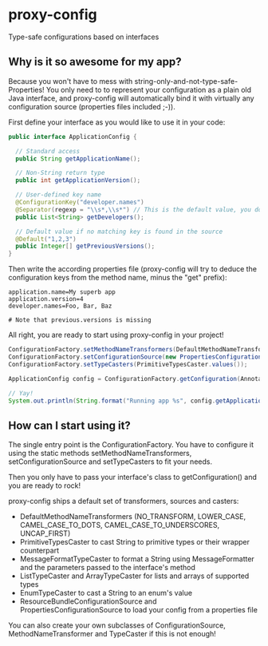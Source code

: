 proxy-config
============

Type-safe configurations based on interfaces

Why is it so awesome for my app?
--------------------------------
Because you won't have to mess with string-only-and-not-type-safe-Properties! You only need to to represent 
your configuration as a plain old Java interface, and proxy-config will automatically bind it with virtually any
configuration source (properties files included ;-)).

First define your interface as you would like to use it in your code:

```java
public interface ApplicationConfig {

  // Standard access
  public String getApplicationName();

  // Non-String return type
  public int getApplicationVersion();

  // User-defined key name
  @ConfigurationKey("developer.names")
  @Separator(regexp = "\\s*,\\s*") // This is the default value, you don't have to use @Separator int this case
  public List<String> getDevelopers();

  // Default value if no matching key is found in the source
  @Default("1,2,3")
  public Integer[] getPreviousVersions();
}
```

Then write the according properties file (proxy-config will try to deduce the configuration keys from the method name,
minus the "get" prefix):

```properties
application.name=My superb app
application.version=4
developer.names=Foo, Bar, Baz

# Note that previous.versions is missing
```

All right, you are ready to start using proxy-config in your project!

```java
ConfigurationFactory.setMethodNameTransformers(DefaultMethodNameTransformers.CAMEL_CASE_TO_DOTS);
ConfigurationFactory.setConfigurationSource(new PropertiesConfigurationSource("app-config.properties"));
ConfigurationFactory.setTypeCasters(PrimitiveTypesCaster.values());

ApplicationConfig config = ConfigurationFactory.getConfiguration(AnnotatedApplicationConfig.class);

// Yay!
System.out.println(String.format("Running app %s", config.getApplicationName()));
```

How can I start using it?
-------------------------
The single entry point is the ConfigurationFactory. You have to configure it using the static methods 
setMethodNameTransformers, setConfigurationSource and setTypeCasters to fit your needs.

Then you only have to pass your interface's class to getConfiguration() and you are ready to rock!

proxy-config ships a default set of transformers, sources and casters:

* DefaultMethodNameTransformers (NO_TRANSFORM, LOWER_CASE, CAMEL_CASE_TO_DOTS, CAMEL_CASE_TO_UNDERSCORES, UNCAP_FIRST)
* PrimitiveTypesCaster to cast String to primitive types or their wrapper counterpart
* MessageFormatTypeCaster to format a String using MessageFormatter and the parameters passed to the interface's method
* ListTypeCaster and ArrayTypeCaster for lists and arrays of supported types
* EnumTypeCaster to cast a String to an enum's value
* ResourceBundleConfigurationSource and PropertiesConfigurationSource to load your config from a properties file

You can also create your own subclasses of ConfigurationSource, MethodNameTransformer and TypeCaster if this is not enough!